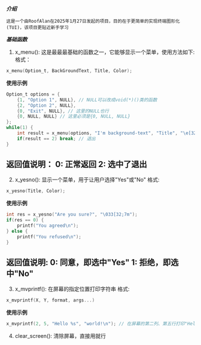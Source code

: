 ***介绍***

    这是一个由RoofAlan在2025年1月27日发起的项目，目的在于更简单的实现终端图形化(TUI)，该项目更贴近新手学习

***基础函数***
 1. x_menu(): 这是最最最基础的函数之一，它能够显示一个菜单，使用方法如下:
格式：

```C
x_menu(Option_t, BackGroundText, Title, Color);
```

**使用示例**

```C
Option_t options = {
    {1, "Option 1", NULL}, // NULL可以改成void(*)()类的函数
    {2, "Option 2", NULL},
    {0, "Exit", NULL}, // 这里的NULL也行
    {0, NULL, NULL} // 这里必须是{0, NULL, NULL}
};
while(1) {
    int result = x_menu(options, "I'm background-text", "Title", "\e[32;7m"); // 颜色被定义为绿底黑字
    if(result == 2) break; // 退出
}
```

返回值说明：
0: 正常返回  2: 选中了退出
--

 2. x_yesno(): 显示一个菜单，用于让用户选择"Yes"或"No"
格式:

```C
x_yesno(Title, Color);
```

**使用示例**

```C
int res = x_yesno("Are you sure?", "\033[32;7m");
if(res == 0) {
    printf("You agreed\n");
} else {
    printf("You refused\n");
}
```

返回值说明:
0: 同意，即选中"Yes"  1: 拒绝，即选中"No"
--

 3. x_mvprintf(): 在屏幕的指定位置打印字符串
格式:

```C
x_mvprintf(X, Y, format, args...)
```

**使用示例**

```C
x_mvprintf(2, 5, "Hello %s", "world!\n"); // 在屏幕的第二列、第五行打印"Hello world!"和一个回车符(\n)
```

 4. clear_screen(): 清除屏幕，直接用就行
